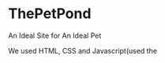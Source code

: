 # ThePetPond
An Ideal Site for An Ideal Pet

We used HTML, CSS and Javascript(used the <script> element for javascript). We had used figma for making the templates, and used HTML, CSS and Javascript for making interactions.
The code was used in Visual Studio Code, We hope this site would please you, and we would look forward to update the site.
 
  
Cheers
-ThePetPond Team



![image](https://user-images.githubusercontent.com/98686183/152651883-b46cd193-4232-4d76-9257-436efd1afdea.png)
homepage

![image](https://user-images.githubusercontent.com/98686183/152651923-c1294895-4a48-4cf0-bd1d-16151dcefbb4.png)
sign up page

![image](https://user-images.githubusercontent.com/98686183/152651937-5215166c-7a30-47cc-86f4-c88ee57c8ab7.png)
login page

![image](https://user-images.githubusercontent.com/98686183/152651962-0a9943b5-265e-4847-b841-92fc4457eb8a.png)
mainmenu

![image](https://user-images.githubusercontent.com/98686183/152671316-ca54b96f-813c-4d2d-bfc5-870033da4c8a.png)
 sellers or shops


![image](https://user-images.githubusercontent.com/98686183/152652142-0893ec60-a14e-4958-8fe5-011c39b28d93.png)
shops

![image](https://user-images.githubusercontent.com/98686183/152652155-27083001-e042-4752-8098-2ad33f6abc78.png)
buy

![image](https://user-images.githubusercontent.com/98686183/152652175-a4bc1ea1-0c92-4a5a-bab6-6109ffbbd4fe.png)
know more1

![image](https://user-images.githubusercontent.com/98686183/152652187-09ca8a85-d277-42b6-898d-aa51059b1ebb.png)
know more2

![image](https://user-images.githubusercontent.com/98686183/152652194-2fffe2ab-ff6f-46d4-b08b-d6886e058b89.png)
sell

![image](https://user-images.githubusercontent.com/98686183/152652200-d4292d95-6b05-4325-ad0f-fe44843e9525.png)
pet services

![image](https://user-images.githubusercontent.com/98686183/152652210-88c330e3-fa30-449e-86ac-331d5d12a7bf.png)
vets

![image](https://user-images.githubusercontent.com/98686183/152652230-d93f60d6-9aeb-465a-b140-84bbd1371dda.png)
pet-sitting

![image](https://user-images.githubusercontent.com/98686183/152652252-45ee0c3a-745f-4964-9024-020e99f2bacd.png)
aboutus
